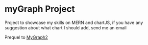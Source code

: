 # myGraph Project
Project to showcase my skills on MERN and chartJS, if you have any suggestion about what chart I should add, send me an email

Prequel to [MyGraph2](https://github.com/hanifas-cs50/MyGraph2)
